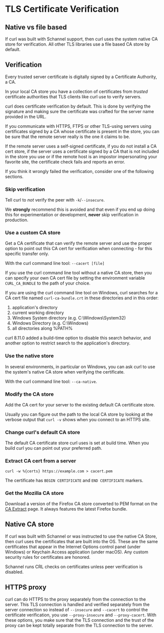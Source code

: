 <!--
Copyright (C) Daniel Stenberg, <daniel@haxx.se>, et al.

SPDX-License-Identifier: curl
-->

# TLS Certificate Verification

## Native vs file based

If curl was built with Schannel support, then curl uses the system native CA
store for verification. All other TLS libraries use a file based CA store by
default.

## Verification

Every trusted server certificate is digitally signed by a Certificate
Authority, a CA.

In your local CA store you have a collection of certificates from *trusted*
certificate authorities that TLS clients like curl use to verify servers.

curl does certificate verification by default. This is done by verifying the
signature and making sure the certificate was crafted for the server name
provided in the URL.

If you communicate with HTTPS, FTPS or other TLS-using servers using
certificates signed by a CA whose certificate is present in the store, you can
be sure that the remote server really is the one it claims to be.

If the remote server uses a self-signed certificate, if you do not install a
CA cert store, if the server uses a certificate signed by a CA that is not
included in the store you use or if the remote host is an impostor
impersonating your favorite site, the certificate check fails and reports an
error.

If you think it wrongly failed the verification, consider one of the following
sections.

### Skip verification

Tell curl to *not* verify the peer with `-k`/`--insecure`.

We **strongly** recommend this is avoided and that even if you end up doing
this for experimentation or development, **never** skip verification in
production.

### Use a custom CA store

Get a CA certificate that can verify the remote server and use the proper
option to point out this CA cert for verification when connecting - for this
specific transfer only.

With the curl command line tool: `--cacert [file]`

If you use the curl command line tool without a native CA store, then you can
specify your own CA cert file by setting the environment variable
`CURL_CA_BUNDLE` to the path of your choice.

If you are using the curl command line tool on Windows, curl searches for a CA
cert file named `curl-ca-bundle.crt` in these directories and in this order:
  1. application's directory
  2. current working directory
  3. Windows System directory (e.g. C:\Windows\System32)
  4. Windows Directory (e.g. C:\Windows)
  5. all directories along %PATH%

curl 8.11.0 added a build-time option to disable this search behavior, and
another option to restrict search to the application's directory.

### Use the native store

In several environments, in particular on Windows, you can ask curl to use the
system's native CA store when verifying the certificate.

With the curl command line tool: `--ca-native`.

### Modify the CA store

Add the CA cert for your server to the existing default CA certificate store.

Usually you can figure out the path to the local CA store by looking at the
verbose output that `curl -v` shows when you connect to an HTTPS site.

### Change curl's default CA store

The default CA certificate store curl uses is set at build time. When you
build curl you can point out your preferred path.

### Extract CA cert from a server

    curl -w %{certs} https://example.com > cacert.pem

The certificate has `BEGIN CERTIFICATE` and `END CERTIFICATE` markers.

### Get the Mozilla CA store

Download a version of the Firefox CA store converted to PEM format on the [CA
Extract](https://curl.se/docs/caextract.html) page. It always features the
latest Firefox bundle.

## Native CA store

If curl was built with Schannel or was instructed to use the native CA Store,
then curl uses the certificates that are built into the OS. These are the same
certificates that appear in the Internet Options control panel (under Windows)
or Keychain Access application (under macOS). Any custom security rules for
certificates are honored.

Schannel runs CRL checks on certificates unless peer verification is disabled.

## HTTPS proxy

curl can do HTTPS to the proxy separately from the connection to the server.
This TLS connection is handled and verified separately from the server
connection so instead of `--insecure` and `--cacert` to control the
certificate verification, you use `--proxy-insecure` and `--proxy-cacert`.
With these options, you make sure that the TLS connection and the trust of the
proxy can be kept totally separate from the TLS connection to the server.
